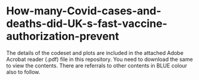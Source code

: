 # How-many-Covid-cases-and-deaths-did-UK-s-fast-vaccine-authorization-prevent

The details of the codeset and plots are included in the attached Adobe Acrobat reader (.pdf) file in this repository. 
You need to download the same to view the contents. There are referrals to other contents in BLUE colour also to follow.
